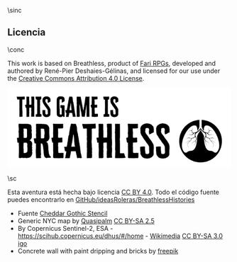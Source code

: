 \sinc

## Licencia

\conc

This work is based on Breathless, product of [Fari RPGs](https://farirpgs.com), developed and authored by René-Pier Deshaies-Gélinas, and licensed for our use under the [Creative Commons Attribution 4.0 License](https://creativecommons.org/licenses/by/4.0/).

[![This game is Breathless](./images/breathless.png "This game is Breathless")](https://farirpgs.com/breathless/creator-kit "This game is Breathless")

\sc

Esta aventura está hecha bajo licencia [CC BY 4.0](https://creativecommons.org/licenses/by/4.0/legalcode.es). Todo el código fuente puedes encontrarlo en [GitHub/ideasRoleras/BreathlessHistories](https://github.com/gwannon/ideasRoleras/tree/main/BreathlessHistories)

* Fuente [Cheddar Gothic Stencil](https://es.fontriver.com/font/cheddar_gothic_stencil/)
* Generic NYC map by [Quasipalm](https://commons.wikimedia.org/wiki/File:New_York_City_Map.png) [CC BY-SA 2.5](https://creativecommons.org/licenses/by-sa/2.5/deed.es)
* By Copernicus Sentinel-2, ESA - https://scihub.copernicus.eu/dhus/#/home - [Wikimedia](https://commons.wikimedia.org/w/index.php?curid=78147515) [CC BY-SA 3.0 igo](https://creativecommons.org/licenses/by-sa/3.0/igo/deed.es)
* Concrete wall with paint dripping and bricks by [freepik](https://www.freepik.com/free-photo/concrete-wall-with-paint-dripping-bricks_6415013.htm)
